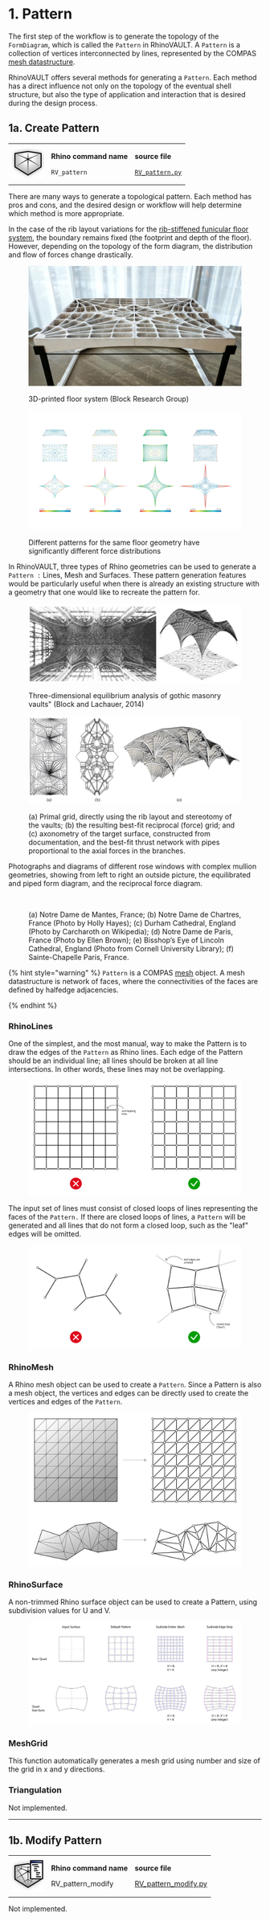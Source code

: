 # 1. Pattern

The first step of the workflow is to generate the topology of the `FormDiagram`, which is called the `Pattern` in RhinoVAULT. A `Pattern` is a collection of vertices interconnected by lines, represented by the COMPAS [mesh datastructure](https://compas-dev.github.io/main/api/compas.datastructures.html#meshes).

RhinoVAULT offers several methods for generating a `Pattern`. Each method has a direct influence not only on the topology of the eventual shell structure, but also the type of application and interaction that is desired during the design process.&#x20;

## 1a. Create Pattern

|                                                                           |                                                                          |                                                                                                               |
| ------------------------------------------------------------------------- | ------------------------------------------------------------------------ | ------------------------------------------------------------------------------------------------------------- |
| <img src="../.gitbook/assets/RV_pattern.svg" alt="" data-size="original"> | <p><strong>Rhino command name</strong></p><p><code>RV_pattern</code></p> | <p><strong>source file</strong></p><p><a href="../../plugin/RV_pattern.py"><code>RV_pattern.py</code></a></p> |

There are many ways to generate a topological pattern. Each method has pros and cons, and the desired design or workflow will help determine which method is more appropriate.

In the case of the rib layout variations for the [rib-stiffened funicular floor system](https://block.arch.ethz.ch/brg/research/rib-stiffened-funicular-floor-system), the boundary remains fixed (the footprint and depth of the floor). However, depending on the topology of the form diagram, the distribution and flow of forces change drastically.&#x20;

<figure><img src="../.gitbook/assets/3DP-floor.png" alt=""><figcaption><p>3D-printed floor system (Block Research Group)</p></figcaption></figure>

<figure><img src="../.gitbook/assets/3DP-floor_diagrams.png" alt=""><figcaption><p>Different patterns for the same floor geometry have significantly different force distributions</p></figcaption></figure>

In RhinoVAULT, three types of Rhino geometries can be used to generate a `Pattern :` Lines, Mesh and Surfaces. These pattern generation features would be particularly useful when there is already an existing structure with a geometry that one would like to recreate the pattern for.

<figure><img src="../.gitbook/assets/fanvault.png" alt=""><figcaption><p>Three-dimensional equilibrium analysis of gothic masonry vaults" (Block and Lachauer, 2014)</p></figcaption></figure>

<figure><img src="../.gitbook/assets/fanvault-diagrams.png" alt=""><figcaption><p>(a) Primal grid, directly using the rib layout and stereotomy of the vaults; (b) the resulting best-fit reciprocal (force) grid; and (c) axonometry of the target surface, constructed from documentation, and the best-fit thrust network with pipes proportional to the axial forces in the branches.</p></figcaption></figure>

Photographs and diagrams of different rose windows with complex mullion geometries, showing from left to right an outside picture, the equilibrated and piped form diagram, and the reciprocal force diagram.

<figure><img src="../.gitbook/assets/rose-windows.png" alt=""><figcaption><p> (a) Notre Dame de Mantes, France; (b) Notre Dame de Chartres, France (Photo by Holly Hayes); (c) Durham Cathedral, England (Photo by Carcharoth on Wikipedia); (d) Notre Dame de Paris, France (Photo by Ellen Brown); (e) Bisshop’s Eye of Lincoln Cathedral, England (Photo from Cornell University Library); (f) Sainte-Chapelle Paris, France.</p></figcaption></figure>

{% hint style="warning" %}
`Pattern` is a COMPAS [mesh](https://compas-dev.github.io/main/api/generated/compas.datastructures.Mesh.html#compas.datastructures.Mesh) object. A mesh datastructure is network of faces, where the connectivities of the faces are defined by halfedge adjacencies.&#x20;


{% endhint %}

### RhinoLines

One of the simplest, and the most manual, way to make the Pattern is to draw the edges of the `Pattern` as Rhino lines. Each edge of the Pattern should be an individual line; all lines should be broken at all line intersections. In other words, these lines may not be overlapping.&#x20;

<figure><img src="../.gitbook/assets/from-lines-grid.jpg" alt=""><figcaption></figcaption></figure>

The input set of lines must consist of closed loops of lines representing the faces of the `Pattern.` If there are closed loops of lines, a `Pattern` will be generated and all lines that do not form a closed loop, such as the "leaf" edges will be omitted.

<figure><img src="../.gitbook/assets/pattern-input-lines.png" alt=""><figcaption></figcaption></figure>

### RhinoMesh

A Rhino mesh object can be used to create a `Pattern`. Since a Pattern is also a mesh object, the vertices and edges can be directly used to create the vertices and edges of the `Pattern`.

<figure><img src="../.gitbook/assets/from-mesh.jpg" alt=""><figcaption></figcaption></figure>

### RhinoSurface

A non-trimmed Rhino surface object can be used to create a Pattern, using subdivision values for U and V.

<figure><img src="../.gitbook/assets/from-surface (1).jpg" alt=""><figcaption></figcaption></figure>

### MeshGrid

This function automatically generates a mesh grid using number and size of the grid in x and y directions.

### Triangulation

Not implemented.

***

## 1b. Modify Pattern

|                                                                                  |                                                                    |                                                                                                                |
| -------------------------------------------------------------------------------- | ------------------------------------------------------------------ | -------------------------------------------------------------------------------------------------------------- |
| <img src="../.gitbook/assets/RV_pattern-modify.svg" alt="" data-size="original"> | <p><strong>Rhino command name</strong></p><p>RV_pattern_modify</p> | <p><strong>source file</strong></p><p><a href="../../plugin/RV_pattern_modify.py">RV_pattern_modify.py</a></p> |

Not implemented.
